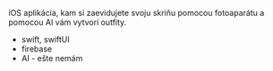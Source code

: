 iOS aplikácia, kam si zaevidujete svoju skriňu pomocou fotoaparátu a pomocou AI vám vytvorí outfity.

- swift, swiftUI
- firebase
- AI - ešte nemám
